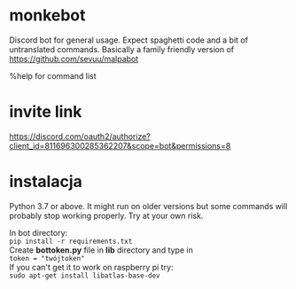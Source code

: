 # monkebot
Discord bot for general usage. Expect spaghetti code and a bit of untranslated commands.
Basically a family friendly version of https://github.com/sevuu/malpabot

%help for command list

# invite link
https://discord.com/oauth2/authorize?client_id=811696300285362207&scope=bot&permissions=8

# instalacja
Python 3.7 or above. It might run on older versions but some commands will probably stop working properly. Try at your own risk. 

In bot directory:  
`pip install -r requirements.txt`  
Create **bottoken.py** file in **lib** directory and type in    
`token = "twójtoken"`  
If you can't get it to work on raspberry pi try:    
`sudo apt-get install libatlas-base-dev`
